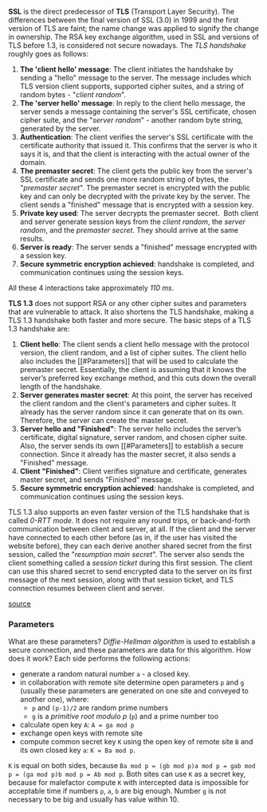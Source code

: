 **SSL** is the direct predecessor of **TLS** (Transport Layer Security). The differences between the final version of SSL (3.0) in 1999 and the first version of TLS are faint; the name change was applied to signify the change in ownership. The RSA key exchange algorithm, used in SSL and versions of TLS before 1.3, is considered not secure nowadays. The *TLS handshake* roughly goes as follows:

1. **The 'client hello' message**: The client initiates the handshake by sending a "hello" message to the server. The message includes which TLS version client supports, supported cipher suites, and a string of random bytes - "*client random*".
2. **The 'server hello' message**: In reply to the client hello message, the server sends a message containing the server's SSL certificate, chosen cipher suite, and the "*server random*" - another random byte string, generated by the server.
3. **Authentication**: The client verifies the server's SSL certificate with the certificate authority that issued it. This confirms that the server is who it says it is, and that the client is interacting with the actual owner of the domain.
4. **The premaster secret**: The client gets the public key from the server's SSL certificate and sends one more random string of bytes, the "*premaster secret*". The premaster secret is encrypted with the public key and can only be decrypted with the private key by the server. The client sends a "finished" message that is encrypted with a session key.
5. **Private key used**: The server decrypts the premaster secret.  Both client and server generate session keys from the *client random*, the *server random*, and the *premaster secret*. They should arrive at the same results.
6. **Server is ready**: The server sends a "finished" message encrypted with a session key.
7. **Secure symmetric encryption achieved**: handshake is completed, and communication continues using the session keys.

All these 4 interactions take approximately *110 ms*.

**TLS 1.3** does not support RSA or any other cipher suites and parameters that are vulnerable to attack. It also shortens the TLS handshake, making a TLS 1.3 handshake both faster and more secure. The basic steps of a TLS 1.3 handshake are:

1. **Client hello**: The client sends a client hello message with the protocol version, the client random, and a list of cipher suites. The client hello also includes the [[#Parameters]] that will be used to calculate the premaster secret. Essentially, the client is assuming that it knows the server’s preferred key exchange method, and this cuts down the overall length of the handshake.
2. **Server generates master secret**: At this point, the server has received the client random and the client's parameters and cipher suites. It already has the server random since it can generate that on its own. Therefore, the server can create the master secret.
3. **Server hello and "Finished"**: The server hello includes the server’s certificate, digital signature, server random, and chosen cipher suite. Also, the server sends its own [[#Parameters]] to establish a secure connection. Since it already has the master secret, it also sends a "Finished" message.
4. **Client "Finished"**: Client verifies signature and certificate, generates master secret, and sends "Finished" message.
5. **Secure symmetric encryption achieved**: handshake is completed, and communication continues using the session keys.

TLS 1.3 also supports an even faster version of the TLS handshake that is called *0-RTT mode*. It does not require any round trips, or back-and-forth communication between client and server, at all. If the client and the server have connected to each other before (as in, if the user has visited the website before), they can each derive another shared secret from the first session, called the "*resumption main secret*". The server also sends the client something called a *session ticket* during this first session. The client can use this shared secret to send encrypted data to the server on its first message of the next session, along with that session ticket, and TLS connection resumes between client and server.

[source](https://www.cloudflare.com/learning/ssl/what-happens-in-a-tls-handshake/)
### Parameters
What are these parameters? *Diffie-Hellman algorithm* is used to establish a secure connection, and these parameters are data for this algorithm. How does it work? Each side performs the following actions:

- generate a random natural number `a` - a closed key.
- in collaboration with remote site determine open parameters `p` and `g` (usually these parameters are generated on one site and conveyed to another one), where:
	- `p` and `(p-1)/2` are random prime numbers
	- `g` is a *primitive root modulo p* (`p`) and a prime number too
- calculate open key `A`: `A = ga mod p`
- exchange open keys with remote site
- compute common secret key `K` using the open key of remote site `B` and its own closed key `a`: `K = Ba mod p`. 

`К` is equal on both sides, because `Ba mod p = (gb mod p)a mod p = gab mod p = (ga mod p)b mod p = Ab mod p`. Both sites can use `K` as a secret key, because for malefactor compute `K` with intercepted data is impossible for acceptable time if numbers `p`, `a`, `b` are big enough. Number `g` is not necessary to be big and usually has value within 10.
